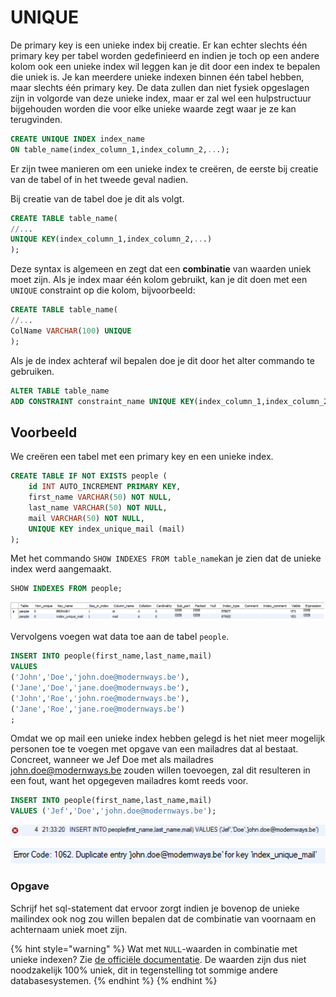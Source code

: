 # UNIQUE

De primary key is een unieke index bij creatie. Er kan echter slechts één primary key per tabel worden gedefinieerd en indien je toch op een andere kolom ook een unieke index wil leggen kan je dit door een index te bepalen die uniek is. Je kan meerdere unieke indexen binnen één tabel hebben, maar slechts één primary key. De data zullen dan niet fysiek opgeslagen zijn in volgorde van deze unieke index, maar er zal wel een hulpstructuur bijgehouden worden die voor elke unieke waarde zegt waar je ze kan terugvinden.

```sql
CREATE UNIQUE INDEX index_name
ON table_name(index_column_1,index_column_2,...);
```

Er zijn twee manieren om een unieke index te creëren, de eerste bij creatie van de tabel of in het tweede geval nadien.

Bij creatie van de tabel doe je dit als volgt.

```sql
CREATE TABLE table_name(
//...
UNIQUE KEY(index_column_1,index_column_2,...) 
);
```

Deze syntax is algemeen en zegt dat een **combinatie** van waarden uniek moet zijn. Als je index maar één kolom gebruikt, kan je dit doen met een `UNIQUE` constraint op die kolom, bijvoorbeeld:

```sql
CREATE TABLE table_name(
//...
ColName VARCHAR(100) UNIQUE
);
```

Als je de index achteraf wil bepalen doe je dit door het alter commando te gebruiken.

```sql
ALTER TABLE table_name
ADD CONSTRAINT constraint_name UNIQUE KEY(index_column_1,index_column_2,...);
```

## Voorbeeld

We creëren een tabel met een primary key en een unieke index.

```sql
CREATE TABLE IF NOT EXISTS people (
    id INT AUTO_INCREMENT PRIMARY KEY,
    first_name VARCHAR(50) NOT NULL,
    last_name VARCHAR(50) NOT NULL,
    mail VARCHAR(50) NOT NULL,
    UNIQUE KEY index_unique_mail (mail)
);
```

Met het commando `SHOW INDEXES FROM table_name`kan je zien dat de unieke index werd aangemaakt.

```sql
SHOW INDEXES FROM people;
```

![](../../.gitbook/assets/image%20%2845%29.png)

Vervolgens voegen wat data toe aan de tabel `people`.

```sql
INSERT INTO people(first_name,last_name,mail)
VALUES
('John','Doe','john.doe@modernways.be'),
('Jane','Doe','jane.doe@modernways.be'),
('John','Roe','john.roe@modernways.be'),
('Jane','Roe','jane.roe@modernways.be')
;
```

Omdat we op mail een unieke index hebben gelegd is het niet meer mogelijk personen toe te voegen met opgave van een mailadres dat al bestaat. Concreet, wanneer we Jef Doe met als mailadres john.doe@modernways.be zouden willen toevoegen, zal dit resulteren in een fout, want het opgegeven mailadres komt reeds voor.

```sql
INSERT INTO people(first_name,last_name,mail)
VALUES ('Jef','Doe','john.doe@modernways.be');
```

![](../../.gitbook/assets/image%20%2827%29.png)

![](../../.gitbook/assets/image%20%2865%29.png)

### Opgave

Schrijf het sql-statement dat ervoor zorgt indien je bovenop de unieke mailindex ook nog zou willen bepalen dat de combinatie van voornaam en achternaam uniek moet zijn.

{% hint style="warning" %}
Wat met `NULL`-waarden in combinatie met unieke indexen? Zie [de officiële documentatie](https://dev.mysql.com/doc/refman/8.0/en/create-index.html#create-index-unique). De waarden zijn dus niet noodzakelijk 100% uniek, dit in tegenstelling tot sommige andere databasesystemen.
{% endhint %}
{% endhint %}
